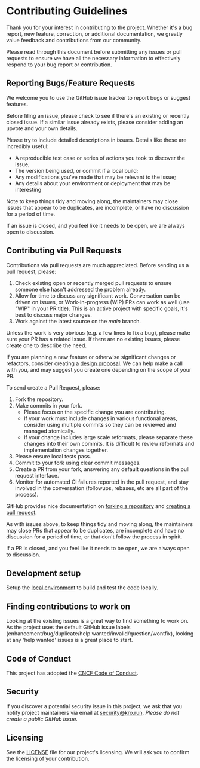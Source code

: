# Contributing Guidelines

Thank you for your interest in contributing to the project. Whether it's a bug report, new feature, correction, or additional documentation, we greatly value feedback and contributions from our community.

Please read through this document before submitting any issues or pull requests to ensure we have all the necessary information to effectively respond to your bug report or contribution.

## Reporting Bugs/Feature Requests

We welcome you to use the GitHub issue tracker to report bugs or suggest features.

Before filing an issue, please check to see if there's an existing or recently closed issue. If a similar issue already exists, please consider adding an upvote and your own details.

Please try to include detailed descriptions in issues. Details like these are incredibly useful:

* A reproducible test case or series of actions you took to discover the issue;
* The version being used, or commit if a local build;
* Any modifications you've made that may be relevant to the issue;
* Any details about your environment or deployment that may be interesting

Note to keep things tidy and moving along, the maintainers may close issues that appear to be duplicates, are incomplete, or have no discussion for a period of time.

If an issue is closed, and you feel like it needs to be open, we are always open to discussion.


## Contributing via Pull Requests
Contributions via pull requests are much appreciated. Before sending us a pull request, please:

1. Check existing open or recently merged pull requests to ensure someone else hasn't addressed the problem already.
2. Allow for time to discuss any significant work. Conversation can be driven on issues, or Work-in-progress (WIP) PRs can work as well (use "WIP" in your PR title). This is an active project with specific goals, it's best to discuss major changes.
3. Work against the latest source on the *main* branch.

Unless the work is very obvious (e.g. a few lines to fix a bug), please make sure your PR has a related Issue. If there are no existing issues, please create one to describe the need.

If you are planning a new feature or otherwise significant changes or refactors, consider creating a [design proposal](./docs/design/proposals/FORMAT.md). We can help make a call with you, and may suggest you create one depending on the scope of your PR.

To send create a Pull Request, please:

1. Fork the repository.
2. Make commits in your fork.
   * Please focus on the specific change you are contributing.
   * If your work must include changes in various functional areas, consider using multiple commits so they can be reviewed and managed atomically.
   * If your change includes large scale reformats, please separate these changes into their own commits. It is difficult to review reformats and implementation changes together.
3. Please ensure local tests pass.
4. Commit to your fork using clear commit messages.
5. Create a PR from your fork, answering any default questions in the pull request interface.
6. Monitor for automated CI failures reported in the pull request, and stay involved in the conversation (followups, rebases, etc are all part of the process).

GitHub provides nice documentation on [forking a repository](https://help.github.com/articles/fork-a-repo/) and [creating a pull request](https://help.github.com/articles/creating-a-pull-request/).

As with issues above, to keep things tidy and moving along, the maintainers may close PRs that appear to be duplicates, are incomplete and have no discussion for a period of time, or that don't follow the process in spirit.

If a PR is closed, and you feel like it needs to be open, we are always open to discussion.


## Development setup

Setup the [local environment](docs/developer-getting-started.md) to build and test the code locally.

## Finding contributions to work on
Looking at the existing issues is a great way to find something to work on. As the project uses the default GitHub issue labels (enhancement/bug/duplicate/help wanted/invalid/question/wontfix), looking at any 'help wanted' issues is a great place to start.


## Code of Conduct

This project has adopted the [CNCF Code of Conduct](https://github.com/cncf/foundation/blob/main/code-of-conduct.md).


## Security

If you discover a potential security issue in this project, we ask that you notify project maintainers via email at security@kro.run.  _Please do not create a public GitHub issue._

## Licensing

See the [LICENSE](LICENSE) file for our project's licensing. We will ask you to confirm the licensing of your contribution.
